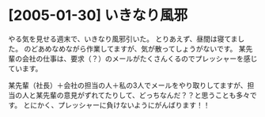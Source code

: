 # [2005-01-30] いきなり風邪


やる気を見せる週末で、いきなり風邪引いた。
とりあえず、昼間は寝てました。
のどあめなめながら作業してますが、気が散ってしょうがないです。
某先輩の会社の仕事は、要求（？）のメールがたくさんくるのでプレッシャーを感じています。

某先輩（社長）＋会社の担当の人＋私の3人でメールをやり取りしてますが、担当の人と某先輩の意見がずれてたりして、どっちなんだ？？と思うことも多々です。
とにかく、プレッシャーに負けないようにがんばります！！
